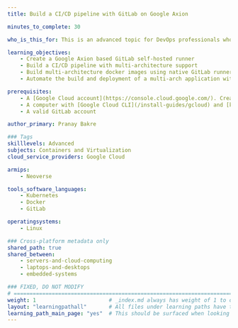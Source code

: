 ```yaml
---
title: Build a CI/CD pipeline with GitLab on Google Axion

minutes_to_complete: 30

who_is_this_for: This is an advanced topic for DevOps professionals who are looking to build a CI/CD pipeline with GitLab on Google Axion based self-hosted GitLab runners. 

learning_objectives: 
    - Create a Google Axion based GitLab self-hosted runner
    - Build a CI/CD pipeline with multi-architecture support
    - Build multi-architecture docker images using native GitLab runners on x86 and Arm
    - Automate the build and deployment of a multi-arch application with GitLab CI/CD

prerequisites:
    - A [Google Cloud account](https://console.cloud.google.com/). Create an account if needed.
    - A computer with [Google Cloud CLI](/install-guides/gcloud) and [kubectl](/install-guides/kubectl/)installed.
    - A valid GitLab account

author_primary: Pranay Bakre

### Tags
skilllevels: Advanced
subjects: Containers and Virtualization
cloud_service_providers: Google Cloud

armips:
    - Neoverse

tools_software_languages:
    - Kubernetes
    - Docker
    - GitLab

operatingsystems:
    - Linux

### Cross-platform metadata only
shared_path: true
shared_between:
    - servers-and-cloud-computing
    - laptops-and-desktops
    - embedded-systems

### FIXED, DO NOT MODIFY
# ================================================================================
weight: 1                       # _index.md always has weight of 1 to order correctly
layout: "learningpathall"       # All files under learning paths have this same wrapper
learning_path_main_page: "yes"  # This should be surfaced when looking for related content. Only set for _index.md of learning path content.
---
```

